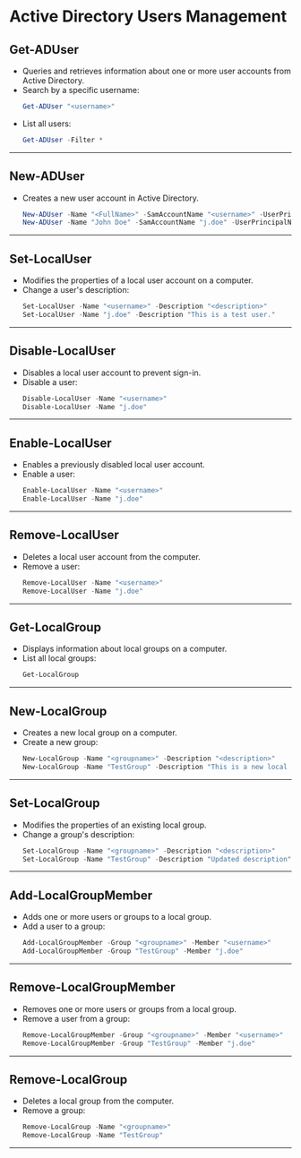 # Active Directory Users Management

## Get-ADUser
- Queries and retrieves information about one or more user accounts from Active Directory.
- Search by a specific username:
  ```powershell
  Get-ADUser "<username>"
  ```
- List all users:
  ```powershell
  Get-ADUser -Filter *
  ```

---

## New-ADUser
- Creates a new user account in Active Directory.
  ```powershell
  New-ADUser -Name "<FullName>" -SamAccountName "<username>" -UserPrincipalName "<username>@<domain>" -AccountPassword (Read-Host -AsSecureString "Enter Password") -Enabled $true
  New-ADUser -Name "John Doe" -SamAccountName "j.doe" -UserPrincipalName "j.doe@example.com" -AccountPassword (Read-Host -AsSecureString "Enter Password") -Enabled $true
  ```

---

## Set-LocalUser
- Modifies the properties of a local user account on a computer.
- Change a user's description:
  ```powershell
  Set-LocalUser -Name "<username>" -Description "<description>"
  Set-LocalUser -Name "j.doe" -Description "This is a test user."
  ```

---

## Disable-LocalUser
- Disables a local user account to prevent sign-in.
- Disable a user:
  ```powershell
  Disable-LocalUser -Name "<username>"
  Disable-LocalUser -Name "j.doe"
  ```

---

## Enable-LocalUser
- Enables a previously disabled local user account.
- Enable a user:
  ```powershell
  Enable-LocalUser -Name "<username>"
  Enable-LocalUser -Name "j.doe"
  ```

---

## Remove-LocalUser
- Deletes a local user account from the computer.
- Remove a user:
  ```powershell
  Remove-LocalUser -Name "<username>"
  Remove-LocalUser -Name "j.doe"
  ```

---

## Get-LocalGroup
- Displays information about local groups on a computer.
- List all local groups:
  ```powershell
  Get-LocalGroup
  ```

---

## New-LocalGroup
- Creates a new local group on a computer.
- Create a new group:
  ```powershell
  New-LocalGroup -Name "<groupname>" -Description "<description>"
  New-LocalGroup -Name "TestGroup" -Description "This is a new local group."
  ```

---

## Set-LocalGroup
- Modifies the properties of an existing local group.
- Change a group's description:
  ```powershell
  Set-LocalGroup -Name "<groupname>" -Description "<description>"
  Set-LocalGroup -Name "TestGroup" -Description "Updated description"
  ```

---

## Add-LocalGroupMember
- Adds one or more users or groups to a local group.
- Add a user to a group:
  ```powershell
  Add-LocalGroupMember -Group "<groupname>" -Member "<username>"
  Add-LocalGroupMember -Group "TestGroup" -Member "j.doe"
  ```

---

## Remove-LocalGroupMember
- Removes one or more users or groups from a local group.
- Remove a user from a group:
  ```powershell
  Remove-LocalGroupMember -Group "<groupname>" -Member "<username>"
  Remove-LocalGroupMember -Group "TestGroup" -Member "j.doe"
  ```

---

## Remove-LocalGroup
- Deletes a local group from the computer.
- Remove a group:
  ```powershell
  Remove-LocalGroup -Name "<groupname>"
  Remove-LocalGroup -Name "TestGroup"
  ```

---


